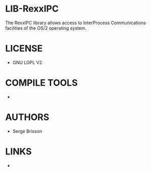 LIB-RexxIPC
===========

The RexxIPC library allows access to InterProcess Communications facilities of the OS/2 operating system.

LICENSE
===============
* GNU LGPL V2

COMPILE TOOLS
===============
* 

AUTHORS
===============
* Serge Brisson

LINKS
===============
* 

